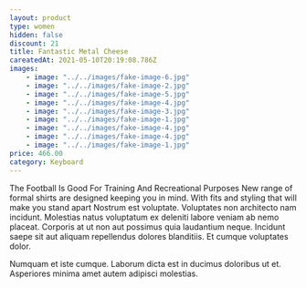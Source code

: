 ```yaml
---
layout: product
type: women
hidden: false
discount: 21
title: Fantastic Metal Cheese
careatedAt: 2021-05-10T20:19:08.786Z
images:
    - image: "../../images/fake-image-6.jpg"
    - image: "../../images/fake-image-2.jpg"
    - image: "../../images/fake-image-5.jpg"
    - image: "../../images/fake-image-4.jpg"
    - image: "../../images/fake-image-3.jpg"
    - image: "../../images/fake-image-1.jpg"
    - image: "../../images/fake-image-4.jpg"
    - image: "../../images/fake-image-4.jpg"
    - image: "../../images/fake-image-1.jpg"
price: 466.00
category: Keyboard
---
```

The Football Is Good For Training And Recreational Purposes
New range of formal shirts are designed keeping you in mind. With fits and styling that will make you stand apart
Nostrum est voluptate. Voluptates non architecto nam incidunt. Molestias natus voluptatum ex deleniti labore veniam ab nemo placeat. Corporis at ut non aut possimus quia laudantium neque. Incidunt saepe sit aut aliquam repellendus dolores blanditiis. Et cumque voluptates dolor.
 Numquam et iste cumque. Laborum dicta est in ducimus doloribus ut et. Asperiores minima amet autem adipisci molestias.
